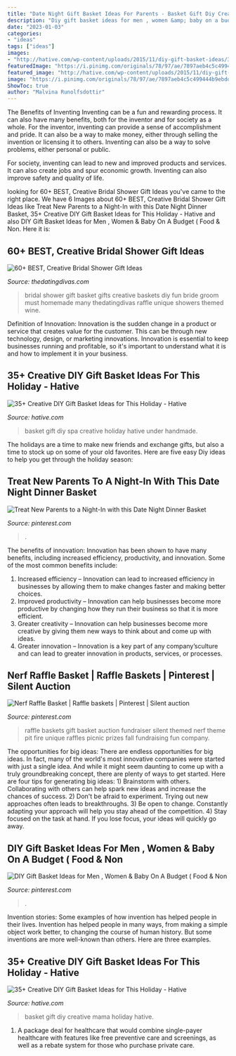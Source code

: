 ```yaml
---
title: "Date Night Gift Basket Ideas For Parents - Basket Gift Diy Creative Mama Holiday Hative"
description: "Diy gift basket ideas for men , women &amp; baby on a budget ( food &amp; non"
date: "2023-01-03"
categories:
- "ideas"
tags: ["ideas"]
images:
- "http://hative.com/wp-content/uploads/2015/11/diy-gift-basket-ideas/36-creative-diy-gift-basket-ideas.jpg"
featuredImage: "https://i.pinimg.com/originals/78/97/ae/7897aeb4c5c499444b9ebdd39c945814.jpg"
featured_image: "http://hative.com/wp-content/uploads/2015/11/diy-gift-basket-ideas/36-creative-diy-gift-basket-ideas.jpg"
image: "https://i.pinimg.com/originals/78/97/ae/7897aeb4c5c499444b9ebdd39c945814.jpg"
ShowToc: true
author: "Malvina Runolfsdottir"
---
```



The Benefits of Inventing
Inventing can be a fun and rewarding process. It can also have many benefits, both for the inventor and for society as a whole.
For the inventor, inventing can provide a sense of accomplishment and pride. It can also be a way to make money, either through selling the invention or licensing it to others. Inventing can also be a way to solve problems, either personal or public.

For society, inventing can lead to new and improved products and services. It can also create jobs and spur economic growth. Inventing can also improve safety and quality of life.

	

		
looking for 60+ BEST, Creative Bridal Shower Gift Ideas you've came to the right place. We have 6 Images about 60+ BEST, Creative Bridal Shower Gift Ideas like Treat New Parents to a Night-In with this Date Night Dinner Basket, 35+ Creative DIY Gift Basket Ideas for This Holiday - Hative and also DIY Gift Basket Ideas for Men , Women &amp; Baby On A Budget ( Food &amp; Non. Here it is:
		
    
## 60+ BEST, Creative Bridal Shower Gift Ideas

<img loading=lazy src="http://www.thedatingdivas.com/wp-content/uploads/Fun-and-Creative-Bridal-Shower-Gift-Basket-Ideas.jpg" onerror="this.onerror=null;this.src='https://tse4.mm.bing.net/th?id=OIP.NmypJT7qYbKRcfBv5cyQjQHaQK&amp;pid=15.1';" alt="60+ BEST, Creative Bridal Shower Gift Ideas">

_Source: thedatingdivas.com_

>bridal shower gift basket gifts creative baskets diy fun bride groom must homemade many thedatingdivas raffle unique showers themed wine. 

	

Definition of Innovation:
Innovation is the sudden change in a product or service that creates value for the customer. This can be through new technology, design, or marketing innovations. Innovation is essential to keep businesses running and profitable, so it's important to understand what it is and how to implement it in your business.

    
## 35+ Creative DIY Gift Basket Ideas For This Holiday - Hative

<img loading=lazy src="https://hative.com/wp-content/uploads/2015/11/diy-gift-basket-ideas/34-creative-diy-gift-basket-ideas.jpg" onerror="this.onerror=null;this.src='https://tse4.mm.bing.net/th?id=OIP.f_R0HBV2aQdmsjJmZP3fUQHaLH&amp;pid=15.1';" alt="35+ Creative DIY Gift Basket Ideas for This Holiday - Hative">

_Source: hative.com_

>basket gift diy spa creative holiday hative under handmade. 

	

The holidays are a time to make new friends and exchange gifts, but also a time to stock up on some of your old favorites. Here are five easy Diy ideas to help you get through the holiday season: 

    
## Treat New Parents To A Night-In With This Date Night Dinner Basket

<img loading=lazy src="https://i.pinimg.com/originals/80/1d/c5/801dc5e0bbfc015ace8845793f8da2b4.jpg" onerror="this.onerror=null;this.src='https://tse3.mm.bing.net/th?id=OIP.OnmbCamsQUkjedGG3hWbogHaLH&amp;pid=15.1';" alt="Treat New Parents to a Night-In with this Date Night Dinner Basket">

_Source: pinterest.com_

>. 

	

The benefits of innovation:
Innovation has been shown to have many benefits, including increased efficiency, productivity, and innovation. Some of the most common benefits include: 
1. Increased efficiency – Innovation can lead to increased efficiency in businesses by allowing them to make changes faster and making better choices. 
2. Improved productivity – Innovation can help businesses become more productive by changing how they run their business so that it is more efficient. 
3. Greater creativity – Innovation can help businesses become more creative by giving them new ways to think about and come up with ideas. 
4. Greater innovation – Innovation is a key part of any company’sculture and can lead to greater innovation in products, services, or processes.

    
## Nerf Raffle Basket | Raffle Baskets | Pinterest | Silent Auction

<img loading=lazy src="https://i.pinimg.com/736x/78/3b/0d/783b0dbec3137a2a95a3d0256a6052b5.jpg?b=t" onerror="this.onerror=null;this.src='https://tse2.mm.bing.net/th?id=OIP.m4IO6btCe90Vep1Q-Rp_8AHaJ3&amp;pid=15.1';" alt="Nerf Raffle Basket | Raffle baskets | Pinterest | Silent auction">

_Source: pinterest.com_

>raffle baskets gift basket auction fundraiser silent themed nerf theme pit fire unique raffles picnic prizes fall fundraising fun company. 

	

The opportunities for big ideas:
There are endless opportunities for big ideas. In fact, many of the world's most innovative companies were started with just a single idea. And while it might seem daunting to come up with a truly groundbreaking concept, there are plenty of ways to get started. Here are four tips for generating big ideas: 1) Brainstorm with others. Collaborating with others can help spark new ideas and increase the chances of success. 2) Don't be afraid to experiment. Trying out new approaches often leads to breakthroughs. 3) Be open to change. Constantly adapting your approach will help you stay ahead of the competition. 4) Stay focused on the task at hand. If you lose focus, your ideas will quickly go away.

    
## DIY Gift Basket Ideas For Men , Women &amp; Baby On A Budget ( Food &amp; Non

<img loading=lazy src="https://i.pinimg.com/originals/78/97/ae/7897aeb4c5c499444b9ebdd39c945814.jpg" onerror="this.onerror=null;this.src='https://tse2.mm.bing.net/th?id=OIP.unCt1UYN7W36ed-n0MFsXQHaJ4&amp;pid=15.1';" alt="DIY Gift Basket Ideas for Men , Women &amp; Baby On A Budget ( Food &amp; Non">

_Source: pinterest.com_

>. 

	

Invention stories: Some examples of how invention has helped people in their lives.
Invention has helped people in many ways, from making a simple object work better, to changing the course of human history. But some inventions are more well-known than others. Here are three examples.

    
## 35+ Creative DIY Gift Basket Ideas For This Holiday - Hative

<img loading=lazy src="http://hative.com/wp-content/uploads/2015/11/diy-gift-basket-ideas/36-creative-diy-gift-basket-ideas.jpg" onerror="this.onerror=null;this.src='https://tse2.mm.bing.net/th?id=OIP.KFaS8St7dsN9nMESujWjYwHaK6&amp;pid=15.1';" alt="35+ Creative DIY Gift Basket Ideas for This Holiday - Hative">

_Source: hative.com_

>basket gift diy creative mama holiday hative. 

	

1) A package deal for healthcare that would combine single-payer healthcare with features like free preventive care and screenings, as well as a rebate system for those who purchase private care.

